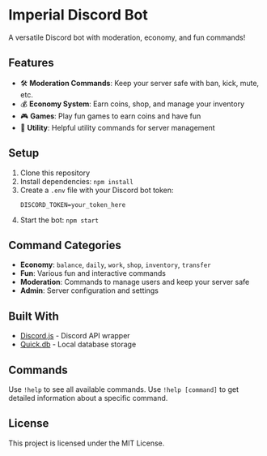 # Imperial Discord Bot

A versatile Discord bot with moderation, economy, and fun commands!

## Features

- 🛠️ **Moderation Commands**: Keep your server safe with ban, kick, mute, etc.
- 💰 **Economy System**: Earn coins, shop, and manage your inventory
- 🎮 **Games**: Play fun games to earn coins and have fun
- 🤖 **Utility**: Helpful utility commands for server management

## Setup

1. Clone this repository
2. Install dependencies: `npm install`
3. Create a `.env` file with your Discord bot token:
   ```
   DISCORD_TOKEN=your_token_here
   ```
4. Start the bot: `npm start`

## Command Categories

- **Economy**: `balance`, `daily`, `work`, `shop`, `inventory`, `transfer`
- **Fun**: Various fun and interactive commands
- **Moderation**: Commands to manage users and keep your server safe
- **Admin**: Server configuration and settings

## Built With

- [Discord.js](https://discord.js.org/) - Discord API wrapper
- [Quick.db](https://quickdb.js.org/) - Local database storage

## Commands

Use `!help` to see all available commands.
Use `!help [command]` to get detailed information about a specific command.

## License

This project is licensed under the MIT License.